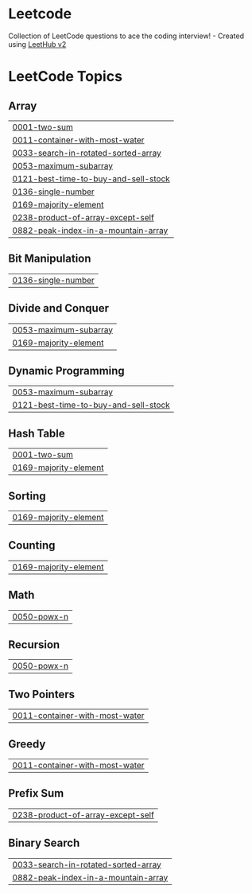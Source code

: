 # Leetcode
Collection of LeetCode questions to ace the coding interview! - Created using [LeetHub v2](https://github.com/arunbhardwaj/LeetHub-2.0)

<!---LeetCode Topics Start-->
# LeetCode Topics
## Array
|  |
| ------- |
| [0001-two-sum](https://github.com/Neelaksh-Bhardwaj/Leetcode/tree/master/0001-two-sum) |
| [0011-container-with-most-water](https://github.com/Neelaksh-Bhardwaj/Leetcode/tree/master/0011-container-with-most-water) |
| [0033-search-in-rotated-sorted-array](https://github.com/Neelaksh-Bhardwaj/Leetcode/tree/master/0033-search-in-rotated-sorted-array) |
| [0053-maximum-subarray](https://github.com/Neelaksh-Bhardwaj/Leetcode/tree/master/0053-maximum-subarray) |
| [0121-best-time-to-buy-and-sell-stock](https://github.com/Neelaksh-Bhardwaj/Leetcode/tree/master/0121-best-time-to-buy-and-sell-stock) |
| [0136-single-number](https://github.com/Neelaksh-Bhardwaj/Leetcode/tree/master/0136-single-number) |
| [0169-majority-element](https://github.com/Neelaksh-Bhardwaj/Leetcode/tree/master/0169-majority-element) |
| [0238-product-of-array-except-self](https://github.com/Neelaksh-Bhardwaj/Leetcode/tree/master/0238-product-of-array-except-self) |
| [0882-peak-index-in-a-mountain-array](https://github.com/Neelaksh-Bhardwaj/Leetcode/tree/master/0882-peak-index-in-a-mountain-array) |
## Bit Manipulation
|  |
| ------- |
| [0136-single-number](https://github.com/Neelaksh-Bhardwaj/Leetcode/tree/master/0136-single-number) |
## Divide and Conquer
|  |
| ------- |
| [0053-maximum-subarray](https://github.com/Neelaksh-Bhardwaj/Leetcode/tree/master/0053-maximum-subarray) |
| [0169-majority-element](https://github.com/Neelaksh-Bhardwaj/Leetcode/tree/master/0169-majority-element) |
## Dynamic Programming
|  |
| ------- |
| [0053-maximum-subarray](https://github.com/Neelaksh-Bhardwaj/Leetcode/tree/master/0053-maximum-subarray) |
| [0121-best-time-to-buy-and-sell-stock](https://github.com/Neelaksh-Bhardwaj/Leetcode/tree/master/0121-best-time-to-buy-and-sell-stock) |
## Hash Table
|  |
| ------- |
| [0001-two-sum](https://github.com/Neelaksh-Bhardwaj/Leetcode/tree/master/0001-two-sum) |
| [0169-majority-element](https://github.com/Neelaksh-Bhardwaj/Leetcode/tree/master/0169-majority-element) |
## Sorting
|  |
| ------- |
| [0169-majority-element](https://github.com/Neelaksh-Bhardwaj/Leetcode/tree/master/0169-majority-element) |
## Counting
|  |
| ------- |
| [0169-majority-element](https://github.com/Neelaksh-Bhardwaj/Leetcode/tree/master/0169-majority-element) |
## Math
|  |
| ------- |
| [0050-powx-n](https://github.com/Neelaksh-Bhardwaj/Leetcode/tree/master/0050-powx-n) |
## Recursion
|  |
| ------- |
| [0050-powx-n](https://github.com/Neelaksh-Bhardwaj/Leetcode/tree/master/0050-powx-n) |
## Two Pointers
|  |
| ------- |
| [0011-container-with-most-water](https://github.com/Neelaksh-Bhardwaj/Leetcode/tree/master/0011-container-with-most-water) |
## Greedy
|  |
| ------- |
| [0011-container-with-most-water](https://github.com/Neelaksh-Bhardwaj/Leetcode/tree/master/0011-container-with-most-water) |
## Prefix Sum
|  |
| ------- |
| [0238-product-of-array-except-self](https://github.com/Neelaksh-Bhardwaj/Leetcode/tree/master/0238-product-of-array-except-self) |
## Binary Search
|  |
| ------- |
| [0033-search-in-rotated-sorted-array](https://github.com/Neelaksh-Bhardwaj/Leetcode/tree/master/0033-search-in-rotated-sorted-array) |
| [0882-peak-index-in-a-mountain-array](https://github.com/Neelaksh-Bhardwaj/Leetcode/tree/master/0882-peak-index-in-a-mountain-array) |
<!---LeetCode Topics End-->
